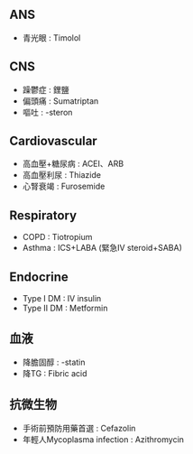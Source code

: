 ## ANS
- 青光眼 : Timolol
## CNS
- 躁鬱症 : 鋰鹽
- 偏頭痛 : Sumatriptan
- 嘔吐 : -steron
## Cardiovascular
- 高血壓+糖尿病 : ACEI、ARB
- 高血壓利尿 : Thiazide
- 心腎衰竭 : Furosemide
## Respiratory
- COPD : Tiotropium
- Asthma : ICS+LABA (緊急IV steroid+SABA)
## Endocrine
- Type I DM : IV insulin
- Type II DM : Metformin
## 血液
- 降膽固醇 : -statin
- 降TG : Fibric acid
## 抗微生物
- 手術前預防用藥首選 : Cefazolin
- 年輕人Mycoplasma infection : Azithromycin
